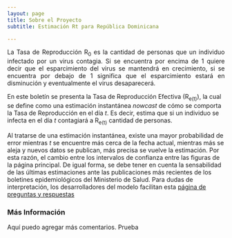 ```yaml
---
layout: page
title: Sobre el Proyecto
subtitle: Estimación Rt para República Dominicana

---
```

<p align="justify">
 La Tasa de Reproducción R<sub>0</sub> es la cantidad de personas que un individuo infectado por un virus contagia. Si se encuentra por encima de 1 quiere decir que el esparcimiento del virus se mantendrá en crecimiento, si se encuentra por debajo de 1 significa que el esparcimiento estará en disminución y eventualmente el virus desaparecerá.
 
 En este boletín se presenta la Tasa de Reproducción Efectiva (R<sub>e(t)</sub>), la cual se define como una estimación instantánea *nowcast* de cómo se comporta la Tasa de Reproducción en el día *t*. Es decir, estima que si un individuo se infecta en el día *t* contagiará a R<sub>e(t)</sub> cantidad de personas.
 
Al tratarse de una estimación instantánea, existe una mayor probabilidad de error mientras *t* se encuentre más cerca de la fecha actual, mientras más se aleja y nuevos datos se publican, más precisa se vuelve la estimación. Por esta razón, el cambio entre los intervalos de confianza entre las figuras de la página principal. De igual forma, se debe tener en cuenta la sensabilidad de las últimas estimaciones ante las publicaciones más recientes de los boletines epidemiológicos del Ministerio de Salud. Para dudas de interpretación, los desarrolladores del modelo facilitan esta [página de preguntas y respuestas](https://rt.live/faq)
</p>

### Más Información
Aquí puedo agregar más comentarios. Prueba
